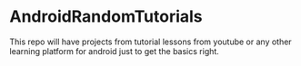 # AndroidRandomTutorials
This repo will have projects from tutorial lessons from youtube or any other learning platform for android just to get the basics right.
